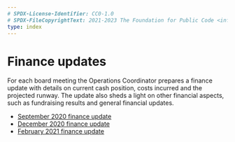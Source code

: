 ```yaml
---
# SPDX-License-Identifier: CC0-1.0
# SPDX-FileCopyrightText: 2021-2023 The Foundation for Public Code <info@publiccode.net>
type: index
---
```


# Finance updates

For each board meeting the Operations Coordinator prepares a finance update with details on current cash position, costs incurred and the projected runway. The update also sheds a light on other financial aspects, such as fundraising results and general financial updates.

* [September 2020 finance update](finance-update-september-2020.md)
* [December 2020 finance update](finance-update-december-2020.md)
* [February 2021 finance update](finance-update-february-2021.md)
